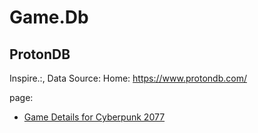 # Game.Db

## ProtonDB
Inspire.:, Data Source:
Home: https://www.protondb.com/

page:
- [Game Details for Cyberpunk 2077](https://www.protondb.com/app/1091500)
